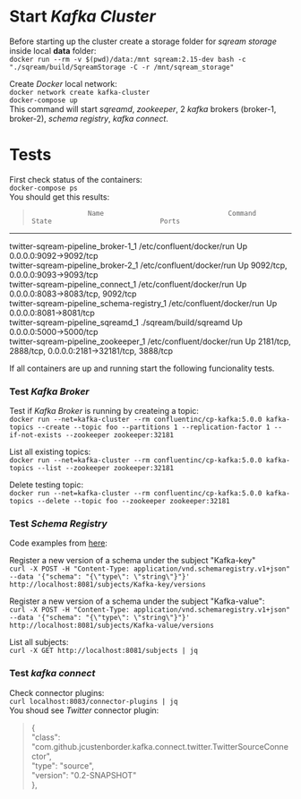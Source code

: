# Start _Kafka Cluster_
Before starting up the cluster create a storage folder for _sqream storage_ inside local **data** folder:  
`docker run --rm -v $(pwd)/data:/mnt sqream:2.15-dev bash -c "./sqream/build/SqreamStorage -C -r /mnt/sqream_storage"`  

Create _Docker_ local network:   
`docker network create kafka-cluster`  
`docker-compose up`  
This command will start _sqreamd_, _zookeeper_, 2 _kafka_ brokers (broker-1, broker-2), _schema registry_, _kafka connect_.  

# Tests
First check status of the containers:  
`docker-compose ps`  
You should get this results:  
>                   Name                               Command            State                           Ports                        
-------------------------------------------------------------------------------------------------------------------------------------  
twitter-sqream-pipeline_broker-1_1          /etc/confluent/docker/run   Up      0.0.0.0:9092->9092/tcp                               
twitter-sqream-pipeline_broker-2_1          /etc/confluent/docker/run   Up      9092/tcp, 0.0.0.0:9093->9093/tcp                     
twitter-sqream-pipeline_connect_1           /etc/confluent/docker/run   Up      0.0.0.0:8083->8083/tcp, 9092/tcp                     
twitter-sqream-pipeline_schema-registry_1   /etc/confluent/docker/run   Up      0.0.0.0:8081->8081/tcp                               
twitter-sqream-pipeline_sqreamd_1           ./sqream/build/sqreamd      Up      0.0.0.0:5000->5000/tcp                               
twitter-sqream-pipeline_zookeeper_1         /etc/confluent/docker/run   Up      2181/tcp, 2888/tcp, 0.0.0.0:2181->32181/tcp, 3888/tcp  

If all containers  are up and running start the following funcionality tests.  

### Test _Kafka Broker_
Test if _Kafka Broker_ is running by createing a topic:  
`docker run --net=kafka-cluster --rm confluentinc/cp-kafka:5.0.0 kafka-topics --create --topic foo --partitions 1 --replication-factor 1 --if-not-exists --zookeeper zookeeper:32181`

List all existing topics:  
`docker run --net=kafka-cluster --rm confluentinc/cp-kafka:5.0.0 kafka-topics --list --zookeeper zookeeper:32181`  

Delete testing topic:  
`docker run --net=kafka-cluster --rm confluentinc/cp-kafka:5.0.0 kafka-topics --delete --topic foo --zookeeper zookeeper:32181`  


### Test _Schema Registry_
Code examples from [here](https://github.com/confluentinc/schema-registry#quickstart):  

Register a new version of a schema under the subject "Kafka-key"  
`curl -X POST -H "Content-Type: application/vnd.schemaregistry.v1+json" --data '{"schema": "{\"type\": \"string\"}"}' http://localhost:8081/subjects/Kafka-key/versions`  

Register a new version of a schema under the subject "Kafka-value":  
`curl -X POST -H "Content-Type: application/vnd.schemaregistry.v1+json" --data '{"schema": "{\"type\": \"string\"}"}' http://localhost:8081/subjects/Kafka-value/versions`  
     
List all subjects:  
`curl -X GET http://localhost:8081/subjects | jq`  


### Test _kafka connect_
Check connector plugins:  
`curl localhost:8083/connector-plugins | jq`  
You shoud see _Twitter_ connector plugin:  
> {  
    "class": "com.github.jcustenborder.kafka.connect.twitter.TwitterSourceConnector",  
    "type": "source",  
    "version": "0.2-SNAPSHOT"  
  },  
  
